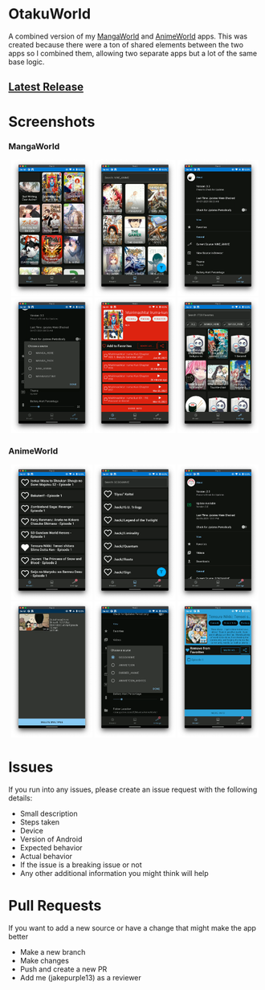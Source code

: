 # OtakuWorld
A combined version of my [MangaWorld](https://github.com/jakepurple13/MangaWorld) and [AnimeWorld](https://github.com/jakepurple13/AnimeWorld) apps. This was created because there were a ton of shared elements between the two apps so I combined them, allowing two separate apps but a lot of the same base logic.

## [Latest Release](https://github.com/jakepurple13/OtakuWorld/releases/latest)

# Screenshots

### MangaWorld
<p align="center">
  <img src="/ss/s1.png" width="32%"/>
  <img src="/ss/s2.png" width="32%"/>
  <img src="/ss/s3.png" width="32%"/>
  <img src="/ss/s4.png" width="32%"/>
  <img src="/ss/s5.png" width="32%"/>
  <img src="/ss/s6.png" width="32%"/>
</p>

### AnimeWorld
<p align="center">
  <img src="/ss/s7.png" width="32%"/>
  <img src="/ss/s8.png" width="32%"/>
  <img src="/ss/s9.png" width="32%"/>
  <img src="/ss/s10.png" width="32%"/>
  <img src="/ss/s11.png" width="32%"/>
  <img src="/ss/s12.png" width="32%"/>
</p>

# Issues

If you run into any issues, please create an issue request with the following details:

- Small description
- Steps taken
- Device
- Version of Android
- Expected behavior
- Actual behavior
- If the issue is a breaking issue or not
- Any other additional information you might think will help

# Pull Requests

If you want to add a new source or have a change that might make the app better

- Make a new branch
- Make changes
- Push and create a new PR
- Add me (jakepurple13) as a reviewer